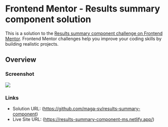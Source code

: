 # Frontend Mentor - Results summary component solution

This is a solution to the [Results summary component challenge on Frontend Mentor](https://www.frontendmentor.io/challenges/results-summary-component-CE_K6s0maV). Frontend Mentor challenges help you improve your coding skills by building realistic projects. 

## Overview

### Screenshot

![](./src/assets/screenshot.jpg)
### Links

- Solution URL: (https://github.com/maga-sv/results-summary-component)
- Live Site URL: (https://results-summary-component-ms.netlify.app/)